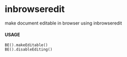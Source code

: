 # inbrowseredit
make document editable in browser using inbrowseredit

#### USAGE

```
BE().makeEditable()
BE().disableEditing()
```
